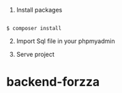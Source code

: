 1. Install packages

```

$ composer install

```

2. Import Sql file in your phpmyadmin


3. Serve project 


# backend-forzza
